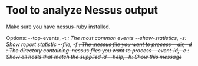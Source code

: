 Tool to analyze Nessus output
=============================

Make sure you have nessus-ruby installed.

Options:
    --top-events, -t <i>:   The <i> most common events
    --show-statistics, -s:   Show report statistic
    --file, -f <s>:   The .nessus file you want to process
    --dir, -d <s>:   The directory containing .nessus files you want to process
    --event-id, -e <i>:   Show all hosts that match the supplied id
    --help, -h:   Show this message

